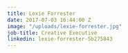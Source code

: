 ```yaml
---
title: Lexie Forrester
date: 2017-07-03 16:44:00 Z
image: "/uploads/lexie-forrester.jpg"
job-title: Creative Executive
linkedin: lexie-forrester-5b275843
---
```


